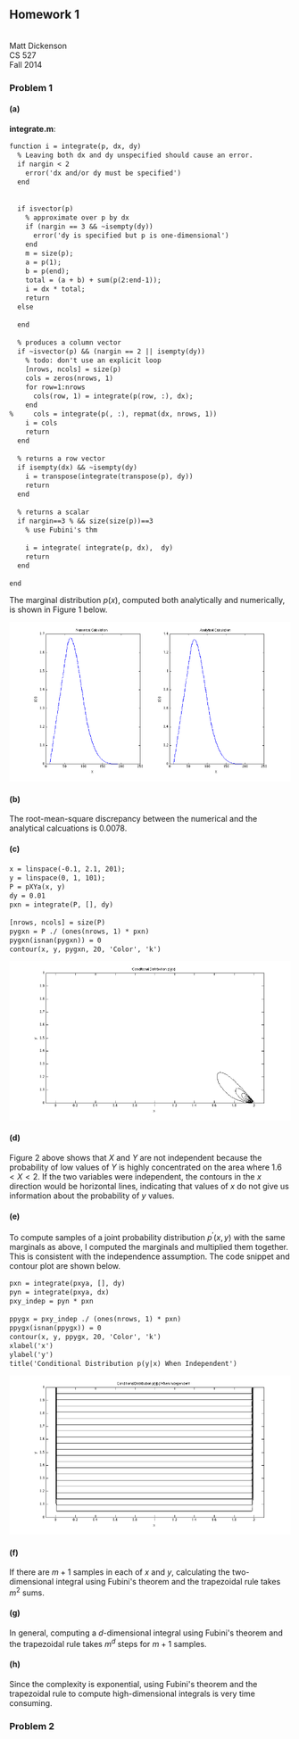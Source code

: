 ## Homework 1
\
Matt Dickenson \
CS 527 \
Fall 2014

### Problem 1


#### (a)

**integrate.m**:

```
function i = integrate(p, dx, dy)
  % Leaving both dx and dy unspecified should cause an error.
  if nargin < 2
    error('dx and/or dy must be specified')
  end
  

  if isvector(p)
    % approximate over p by dx
    if (nargin == 3 && ~isempty(dy))
      error('dy is specified but p is one-dimensional')
    end
    m = size(p);
    a = p(1);
    b = p(end);
    total = (a + b) + sum(p(2:end-1));
    i = dx * total;
    return
  else
    
  end
  
  % produces a column vector
  if ~isvector(p) && (nargin == 2 || isempty(dy))
    % todo: don't use an explicit loop
    [nrows, ncols] = size(p)
    cols = zeros(nrows, 1)
    for row=1:nrows
      cols(row, 1) = integrate(p(row, :), dx);
    end
%     cols = integrate(p(, :), repmat(dx, nrows, 1))
    i = cols
    return
  end
  
  % returns a row vector
  if isempty(dx) && ~isempty(dy)
    i = transpose(integrate(transpose(p), dy))
    return
  end
  
  % returns a scalar
  if nargin==3 % && size(size(p))==3
    % use Fubini's thm
    
    i = integrate( integrate(p, dx),  dy)
    return
  end

end
```

The marginal distribution $p(x)$, computed both analytically and numerically, is shown in Figure 1 below.

![Marginal Distribution of $x$](hw2p1a.png)


#### (b)

The root-mean-square discrepancy between the numerical and the analytical calcuations is 0.0078.


#### (c)

```
x = linspace(-0.1, 2.1, 201);
y = linspace(0, 1, 101);
P = pXYa(x, y)
dy = 0.01
pxn = integrate(P, [], dy)

[nrows, ncols] = size(P)
pygxn = P ./ (ones(nrows, 1) * pxn) 
pygxn(isnan(pygxn)) = 0
contour(x, y, pygxn, 20, 'Color', 'k')
```

![Conditional Distribution of $p(y|x)$](hw2p1b.png)

#### (d)

Figure 2 above shows that $X$ and $Y$ are not independent because the probability of low values of $Y$ is highly concentrated on the area where $1.6 < X < 2$. If the two variables were independent, the contours in the $x$ direction would be horizontal lines, indicating that values of $x$ do not give us information about the probability of $y$ values.

#### (e)

To compute samples of a joint probability distribution $p^\prime (x, y)$ with the same marginals as above, I computed the marginals and multiplied them together. This is consistent with the independence assumption. The code snippet and contour plot are shown below.

```
pxn = integrate(pxya, [], dy)
pyn = integrate(pxya, dx)
pxy_indep = pyn * pxn

ppygx = pxy_indep ./ (ones(nrows, 1) * pxn)
ppygx(isnan(ppygx)) = 0
contour(x, y, ppygx, 20, 'Color', 'k')
xlabel('x')
ylabel('y')
title('Conditional Distribution p(y|x) When Independent')
```

![Conditional Distribution of $p(y|x)$ Under Independence$](hw2p1c.png)


#### (f)

If there are $m+1$ samples in each of $x$ and $y$, calculating the two-dimensional integral using Fubini's theorem and the trapezoidal rule takes $m^2$ sums.

#### (g)

In general, computing a $d$-dimensional integral using Fubini's theorem and the trapezoidal rule takes $m^d$ steps for $m+1$ samples.

#### (h)

Since the complexity is exponential, using Fubini's theorem and the trapezoidal rule to compute high-dimensional integrals is very time consuming. 

### Problem 2